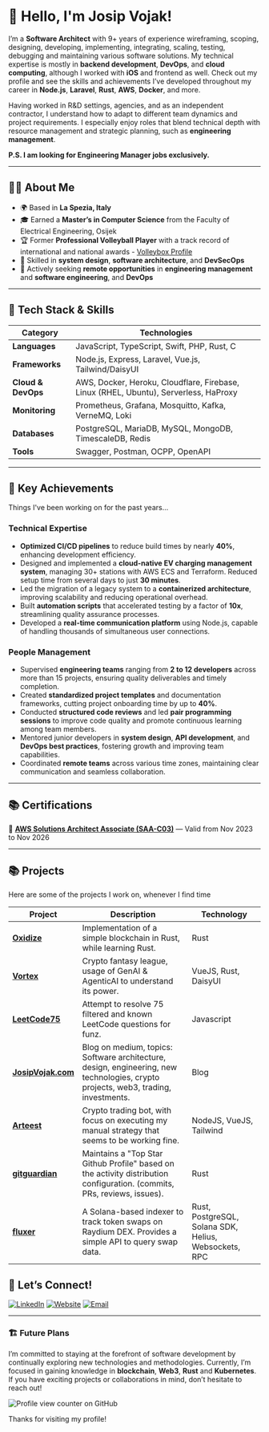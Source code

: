 # 👋 Hello, I'm **Josip Vojak**!

I’m a **Software Architect** with 9+ years of experience wireframing, scoping, designing, developing, implementing, integrating, scaling, testing, debugging and maintaining various software solutions. 
My technical expertise is mostly in **backend development**, **DevOps**, and **cloud computing**, although I worked with **iOS** and frontend as well. Check out my profile and see the skills and achievements I’ve developed throughout my career in **Node.js**, **Laravel**, **Rust**, **AWS**, **Docker**, and more.

Having worked in R&D settings, agencies, and as an independent contractor, I understand how to adapt to different team dynamics and project requirements. 
I especially enjoy roles that blend technical depth with resource management and strategic planning, such as **engineering management**.

**P.S. I am looking for Engineering Manager jobs exclusively.**

---

## 🧑‍💻 **About Me**

- 🌍 Based in **La Spezia, Italy**
- 🎓 Earned a **Master’s in Computer Science** from the Faculty of Electrical Engineering, Osijek
- 🏆 Former **Professional Volleyball Player** with a track record of international and national awards - [Volleybox Profile](https://volleybox.net/josip-vojak-p10964/clubs)
- 🔧 Skilled in **system design**, **software architecture**, and **DevSecOps**
- 💼 Actively seeking **remote opportunities** in **engineering management** and **software engineering**, and **DevOps**

---

## 🚀 **Tech Stack & Skills**

| **Category**           | **Technologies**                                       |
|------------------------|-------------------------------------------------------|
| **Languages**          | JavaScript, TypeScript, Swift, PHP, Rust, C            |
| **Frameworks** | Node.js, Express, Laravel, Vue.js, Tailwind/DaisyUI           |
| **Cloud & DevOps**     | AWS, Docker, Heroku, Cloudflare, Firebase, Linux (RHEL, Ubuntu), Serverless, HaProxy     |
| **Monitoring**         | Prometheus, Grafana, Mosquitto, Kafka, VerneMQ, Loki               |
| **Databases**          | PostgreSQL, MariaDB, MySQL, MongoDB, TimescaleDB, Redis |
| **Tools**              | Swagger, Postman, OCPP, OpenAPI |

---

## 🎯 **Key Achievements**
Things I've been working on for the past years...

### **Technical Expertise**
- **Optimized CI/CD pipelines** to reduce build times by nearly **40%**, enhancing development efficiency.
- Designed and implemented a **cloud-native EV charging management system**, managing 30+ stations with AWS ECS and Terraform. Reduced setup time from several days to just **30 minutes**.
- Led the migration of a legacy system to a **containerized architecture**, improving scalability and reducing operational overhead.
- Built **automation scripts** that accelerated testing by a factor of **10x**, streamlining quality assurance processes.
- Developed a **real-time communication platform** using Node.js, capable of handling thousands of simultaneous user connections.

### **People Management**
- Supervised **engineering teams** ranging from **2 to 12 developers** across more than 15 projects, ensuring quality deliverables and timely completion.
- Created **standardized project templates** and documentation frameworks, cutting project onboarding time by up to **40%**.
- Conducted **structured code reviews** and led **pair programming sessions** to improve code quality and promote continuous learning among team members.
- Mentored junior developers in **system design**, **API development**, and **DevOps best practices**, fostering growth and improving team capabilities.
- Coordinated **remote teams** across various time zones, maintaining clear communication and seamless collaboration.

---

## 📚 **Certifications**

🏅 [**AWS Solutions Architect Associate (SAA-C03)**](https://www.credly.com/badges/1a5a5157-bda8-43ee-b3f9-071fa32cb62f/linked_in_profile) — Valid from Nov 2023 to Nov 2026

---


## 📚  **Projects**

Here are some of the projects I work on, whenever I find time

| **Project**           | **Description**                                       |  **Technology** |
|------------------------|-------------------------------------------------------|-----------------|
| [**Oxidize**](https://github.com/spamserv/oxidize)          | Implementation of a simple blockchain in Rust, while learning Rust. | Rust |
| [**Vortex**](https://github.com/spamserv/vortex) | Crypto fantasy league, usage of GenAI & AgenticAI to understand its power. | VueJS, Rust, DaisyUI |
| [**LeetCode75**](https://github.com/spamserv/LeetCode75) | Attempt to resolve 75 filtered and known LeetCode questions for funz. | Javascript |
| [**JosipVojak.com**](https://josipvojak.com) | Blog on medium, topics: Software architecture, design, engineering, new technologies, crypto projects, web3, trading, investments. | Blog |
| [**Arteest**](https://github.com/spamserv/arteest) | Crypto trading bot, with focus on executing my manual strategy that seems to be working fine. | NodeJS, VueJS, Tailwind |
| [**gitguardian**](https://github.com/spamserv/gitguardian) | Maintains a "Top Star Github Profile" based on the activity distribution configuration. (commits, PRs, reviews, issues). | Rust |
| [**fluxer**](https://github.com/spamserv/fluxer) | A Solana-based indexer to track token swaps on Raydium DEX. Provides a simple API to query swap data. | Rust, PostgreSQL, Solana SDK, Helius, Websockets, RPC |

## 🤝 **Let’s Connect!**

[![LinkedIn](https://img.shields.io/badge/LinkedIn-0A66C2?style=for-the-badge&logo=linkedin&logoColor=white)](https://linkedin.com/in/vojak) [![Website](https://img.shields.io/badge/Website-333333?style=for-the-badge&logo=google-chrome&logoColor=white)](https://www.josipvojak.com) [![Email](https://img.shields.io/badge/Email-D14836?style=for-the-badge&logo=gmail&logoColor=white)](mailto:josipvojak@gmail.com)

---

### 🏗️ **Future Plans**
I’m committed to staying at the forefront of software development by continually exploring new technologies and methodologies. 
Currently, I’m focused in gaining knowledge in **blockchain**, **Web3**, **Rust** and **Kubernetes**. If you have exciting projects or collaborations in mind, don’t hesitate to reach out!


![Profile view counter on GitHub](https://komarev.com/ghpvc/?username=spamserv)


Thanks for visiting my profile!
